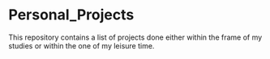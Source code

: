 # Personal_Projects
This repository contains a list of projects done either within the frame of my studies or within the one of my leisure time.
